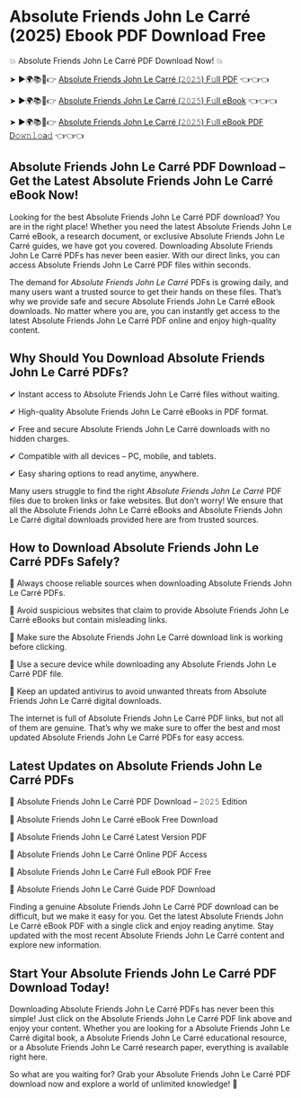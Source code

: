 # Absolute Friends John Le Carré (2025) Ebook PDF Download Free

💥 Absolute Friends John Le Carré PDF Download Now! 💥

➤ ►🌍📚📱👉 [Absolute Friends John Le Carré (𝟸𝟶𝟸𝟻) F𝚞ll PDF](https://getpdf.xyz/absolute-friends-john-le-carré) 👈👈👈


➤ ►🌍📚📱👉 [Absolute Friends John Le Carré (𝟸𝟶𝟸𝟻) F𝚞ll eBook](https://getpdf.xyz/absolute-friends-john-le-carré) 👈👈👈


➤ ►🌍📚📱👉 [Absolute Friends John Le Carré (𝟸𝟶𝟸𝟻) F𝚞ll eBook PDF D𝚘𝚠𝚗𝚕𝚘a𝚍](https://getpdf.xyz/absolute-friends-john-le-carré) 👈👈👈


## Absolute Friends John Le Carré PDF Download – Get the Latest Absolute Friends John Le Carré eBook Now!

Looking for the best Absolute Friends John Le Carré PDF download? You are in the right place! Whether you need the latest Absolute Friends John Le Carré eBook, a research document, or exclusive Absolute Friends John Le Carré guides, we have got you covered. Downloading Absolute Friends John Le Carré PDFs has never been easier. With our direct links, you can access Absolute Friends John Le Carré PDF files within seconds.

The demand for *Absolute Friends John Le Carré* PDFs is growing daily, and many users want a trusted source to get their hands on these files. That’s why we provide safe and secure Absolute Friends John Le Carré eBook downloads. No matter where you are, you can instantly get access to the latest Absolute Friends John Le Carré PDF online and enjoy high-quality content.

## Why Should You Download Absolute Friends John Le Carré PDFs?

✔ Instant access to Absolute Friends John Le Carré files without waiting.

✔ High-quality Absolute Friends John Le Carré eBooks in PDF format.

✔ Free and secure Absolute Friends John Le Carré downloads with no hidden charges.

✔ Compatible with all devices – PC, mobile, and tablets.

✔ Easy sharing options to read anytime, anywhere.

Many users struggle to find the right *Absolute Friends John Le Carré* PDF files due to broken links or fake websites. But don’t worry! We ensure that all the Absolute Friends John Le Carré eBooks and Absolute Friends John Le Carré digital downloads provided here are from trusted sources.

## How to Download Absolute Friends John Le Carré PDFs Safely?

📌 Always choose reliable sources when downloading Absolute Friends John Le Carré PDFs.

📌 Avoid suspicious websites that claim to provide Absolute Friends John Le Carré eBooks but contain misleading links.

📌 Make sure the Absolute Friends John Le Carré download link is working before clicking.

📌 Use a secure device while downloading any Absolute Friends John Le Carré PDF file.

📌 Keep an updated antivirus to avoid unwanted threats from Absolute Friends John Le Carré digital downloads.

The internet is full of Absolute Friends John Le Carré PDF links, but not all of them are genuine. That’s why we make sure to offer the best and most updated Absolute Friends John Le Carré PDFs for easy access.

## Latest Updates on Absolute Friends John Le Carré PDFs

🔹 Absolute Friends John Le Carré PDF Download – 𝟸𝟶𝟸𝟻 Edition

🔹 Absolute Friends John Le Carré eBook Free Download

🔹 Absolute Friends John Le Carré Latest Version PDF

🔹 Absolute Friends John Le Carré Online PDF Access

🔹 Absolute Friends John Le Carré Full eBook PDF Free

🔹 Absolute Friends John Le Carré Guide PDF Download

Finding a genuine Absolute Friends John Le Carré PDF download can be difficult, but we make it easy for you. Get the latest Absolute Friends John Le Carré eBook PDF with a single click and enjoy reading anytime. Stay updated with the most recent Absolute Friends John Le Carré content and explore new information.

## Start Your Absolute Friends John Le Carré PDF Download Today!

Downloading Absolute Friends John Le Carré PDFs has never been this simple! Just click on the Absolute Friends John Le Carré PDF link above and enjoy your content. Whether you are looking for a Absolute Friends John Le Carré digital book, a Absolute Friends John Le Carré educational resource, or a Absolute Friends John Le Carré research paper, everything is available right here.

So what are you waiting for? Grab your Absolute Friends John Le Carré PDF download now and explore a world of unlimited knowledge! 🚀